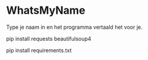 # WhatsMyName
Type je naam in en het programma vertaald het voor je.

pip install requests beautifulsoup4

pip install requirements.txt

